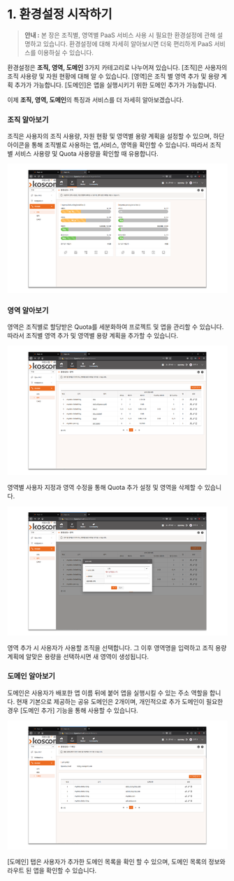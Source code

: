 # 1. 환경설정 시작하기

> **안내 :** 본 장은 조직별, 영역별 PaaS 서비스 사용 시 필요한 환경설정에 관해 설명하고 있습니다. 환경설정에 대해 자세히 알아보시면 더욱 편리하게 PaaS 서비스를 이용하실 수 있습니다.

환경설정은 **조직, 영역, 도메인** 3가지 카테고리로 나누어져 있습니다. \[조직\]은 사용자의 조직 사용량 및 자원 현황에 대해 알 수 있습니다. \[영역\]은 조직 별 영역 추가 및 용량 계획 추가가 가능합니다. \[도메인\]은 앱을 실행시키기 위한 도메인 추가가 가능합니다.

이제 **조직, 영역, 도메인**의 특징과 서비스를 더 자세히 알아보겠습니다.

### **조직 알아보기**

조직은 사용자의 조직 사용량, 자원 현황 및 영역별 용량 계획을 설정할 수 있으며, 하단 아이콘을 통해 조직별로 사용하는 앱,서비스, 영역을 확인할 수 있습니다. 따라서 조직 별 서비스 사용량 및 Quota 사용량을 확인할 때 유용합니다.

![](.gitbook/assets/image%20%2853%29.png)

### **영역 알아보기**

영역은 조직별로 할당받은 Quota를 세분화하여 프로젝트 및 앱을 관리할 수 있습니다. 따라서 조직별 영역 추가 및 영역별 용량 계획을 추가할 수 있습니다.

![](.gitbook/assets/image%20%2833%29.png)

영역별 사용자 지정과 영역 수정을 통해 Quota 추가 설정 및 영역을 삭제할 수 있습니다.

![](.gitbook/assets/image%20%2873%29.png)

영역 추가 시 사용자가 사용할 조직을 선택합니다. 그 이후 영역명을 입력하고 조직 용량 계획에 알맞은 용량을 선택하시면 새 영역이 생성됩니다.

### **도메인 알아보기**

도메인은 사용자가 배포한 앱 이름 뒤에 붙어 앱을 실행시킬 수 있는 주소 역할을 합니다. 현재 기본으로 제공하는 공유 도메인은 2개이며, 개인적으로 추가 도메인이 필요한 경우 \[도메인 추가\] 기능을 통해 사용할 수 있습니다.

![](.gitbook/assets/image%20%2871%29.png)

\[도메인\] 탭은 사용자가 추가한 도메인 목록을 확인 할 수 있으며, 도메인 목록의 정보와 라우트 된 앱을 확인할 수 있습니다.

